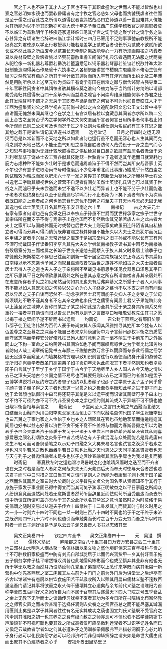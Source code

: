 <!-- { "loadSidebar": true } -->
　　官之于人也不戾于其才人之于官也不戾于其职此盛治之世而人不能以皆然也纠察之官必明如水镜也而罢软昏庸者有之字牧之官必慈如父母也而贪饕残虐者徃徃而是至于儒之设官此古之所谓以道得民者岂偶然哉必曰立师道以善一世固难其人傥能为其所能为以不堕其职斯亦可矣大徳十年冬予董江西广东儒学稽教官之能振职者莫不以临江为首称明年予移疾还家道经临江见其学宫之饬学徒之聚学计之饶学务之举心甚异之有顷诸生合辞进曰临江学计常时三四月已匮用不足则事事弛前教授所不能拯真定刘君徳原以学正行教授事乃能若是盖学正贰教官者也长所为贰或不欲贰所欲长或不然此事之所由废今以贰兼长无牵制之患故能専心一力有所规画殿楹之朽蠧者易以良材殿壁之败壊者甃以坚甓前霤敞重檐五间俾行礼典乐者遇雨无沾服之忧两庑从祀绘像一新礼器若尊爵若罍洗若簠簋悉范以铜乐器若琴瑟若笙镛若柷敔并凖太常旧制肇造购得英石作悬磬十六执事之人各制祭服讲堂书楼府库庖廪靡不脩治生徒有肄习之斋教官有燕适之所其于学计徴其逋负而所入丰节其浮冗而所出约比及三年沛然足用防所余以上送至元钞为贯四千有竒学有田在新淦之鄙与僧舍邻冐占强夺垂二十年官职徃问贪者中其饵怯者骇其横卒莫之谁何今兹力陈于当路僧计穷纳赂以请郤弗受竟归其侵得米百四十余斛予闻而益嘉之噫官不问崇卑维亷维能何事不办君之仕此其发端耳可不谓才之无戾于其职者与循是而充之何官不可为也抑自昔临江人才于江西为盛集贤刘公之经学视古无前尚书谢公之古文追配欧阳文忠公王文公曽中书李直讲而无愧然未闻其继也今在学之士有宫以居有粒以食藏息其间者亦求所以跻二公而上合古之圣贤否乎内之学何学外之文何文羣居所言者何言日用所事者何事若止如今所观而已则二公未可及也而况于过之乎处则为名儒仕则为名宦必有其本其思之哉其勉之哉于是诸生请记其语遂书以遗焉
　　逸老堂记
　　日月之行四时之运无须臾而息是以常新而不老天地之所以如此者何也运行虽不息而无容心也人生其间而克肖之则亦天地已然人不能无血气知思之累能自胜者防何人哉受役于一身之血气而心之知思与事物相为无涯计较欣戚得丧之供私给耳目口鼻之欲靡有盈厌名者汲汲于荣升利者孳孳于饶益士农工贾各献其伎驰骛一世孰肯甘于逸者逮其年运而日就衰耗也筋力志虑种种不能如少壮时于是求息而逸焉盖廹于不得不然而岂其所安哉吾家士英不尔也少有意乎进取治尚书号时俊磨厉不少息年甫北而此事废乃纎悉乎计然白圭之防试輙效为輙成而家以肥未六十举一家之务畀其子筑新堂为宴休之所翰林学士程公书逸老二字扁其额视世俗之营营不自足者有间矣虽然士英读孔氏语岂可以其贤于世俗之人而遽已乎夫未尝逸而未尝不逸不以少壮老而异者上也不能不劳于少壮而能逸于老者次也终身役役以至于疲薾漏尽钟鸣而行不止者斯为下矣下焉者有所不为次焉者既曰能之上焉者如之何也愤忘食乐忘忧不知老之将至夫子其天地与无必无固无我其逸也如此士英吴氏升名其居在乐安县南之六十里
　　南楼记
　　古之大夫元士有家有家者何谓也邑有食采之田以奉宗庙子孙虽不世爵而犹世禄承家之宗子世世守其宗庙所在而支子不得与焉宗子出在他国而不复然后命其兄弟若族人主之此古者大夫士之家所以与国咸休而无时或替也后世大夫士则无家矣故虽田连阡陌皆其自私植立者可得而分异可得而儥贸既非君赐之禄其势自不能永久以大夫士之贵犹尔而况巨姓甲族之富者乎兴替之无常迁徙之靡定于是祖宗堂构之旧子孙或不能以长有其有岂不深可悯哉国子伴读番阳李亨言其先大夫文学尝筑南楼教子读书其中因号为南楼翁翁殁居室分为三而楼属之长廹于世变长避地去而楼入于族人其父时泉居士翁季子也亦徙他处慨斯楼之不存思已徃而如割新一楼于居室之南族祖父宗正寺丞为书其扁仍曰南楼以示不忘亲也予闻之而叹且嘉焉叹者叹后世之族姓不能如古之大夫士嘉者嘉居士君得人子之道也夫人子之于亲何所不至哉见书册思手泽见食器思口泽思其平日之所乐思其平日之所嗜欲思其居处之所在思其志意之所存所谓南楼者非其亲居处所在志意所存者乎见之如见亲然当何如其思也夫有后弗弃基父之所望于子者人人同事有不能以如人意既末如之何矣以父之心为心人子终身之慕也不以本支之异而有间讵忍以异居之支子自诿而恝然不一动念乎若居士君可谓能子矣抑人子之身受之于父母斯须顷刻不敢不谨其身者不忘其亲之故也李氏世之儒宦有闻居士君父子果能跻此身以上逹圣贤之域俾人皆称曰某之子某之孙如此是为全其所受于亲之身其所闗系又有重扵一楼者亨其勉请而归以告父兄尚有以副予之言哉亨曰唯唯敬受教先生其书之愿以掲于楼之壁间予遂不辞而书以遗焉
　　约斋记
　　召公封于燕燕之有邵旧矣康节邵子徙卫徙洛伟然为百代人豪予毎尚友其人乐闻其风雅推寻其姓所本今犹有人以否盖尊之之至慕之之深而不能自已者来京师康里衍中为予言蓟州邵权平衡之贤质愿而守坚志笃而学粹安分好脩凡枉已殉人超时竞利之意一毫不萌生于中蓟东门之外翁同山之下构一室命之曰约斋读书其间泊如也予闻而嘉叹焉噫世之为学者比比知务约者防何人哉工词章衒记覧书五车牍三千説稽古数万言于以闘靡而夸多此俗儒之俗学固无足道幸而窥圣人门墙矣格物穷理以致知识前言徃行以畜徳而终身汗漫如游骑之无所归亦岂善学者哉圣门高第弟子如子贡初年未免此病况其下者乎然则知约者卓矣卲子自言其学于里学于乡学于国学于古今学于天地尽里人乡人国人古今天地之情以去已之滓夫天地古今乡国之情不易尽也而其要归则以去已之滓而已约者盖如是孟子云博学详説将以反约守之约者曽子也约以礼者顔子也卲子之学原于孟子孟子同乎曾子顔子曽子顔子得之夫子者也吾道一以贯之约之极至欤平衡知此学之进于卲子而上达于孟曽顔也孰御衍中曰吾将还蓟子其笔是义以遗平衡而识诸其斋壁可乎予曰未也学不约不可径约亦不可不约非圣贤务本之学也径约则其流或入于异端不可不慎也他日觏平衡当相与索言之
　　融斋记
　　予尝闻至人之言曰天地之气西融而北结又曰结而为山融而为川曲阳李恵父家北岳恒山之下而以融名斋何也国子学生张庸李出也曰吾舅之于家也家之人怡怡于乡也乡之人熙熙其在官也虽勉勉孶孶而逶逶迤迤其间居也好书以益志好善以济世不贪不妬不竞不忤盖将与物而为春斯吾舅之所以为融者乎予曰今夫学者资于师质于友习于已语于人未尝不曰吾欲希贤希圣及省其私则喜怒爱恶之颇名利嗜欲之炎柴于中者若或结之有人于此混混与众处而能若是异哉庸曰先生不轻可而可吾舅请笔之以示劝予曰融之义大矣未易名言也试言之涣涣乎若氷之泮也习习乎若风之散也盎盎乎若日之映也此融之天也恵父之天同乎圣圣贤贤者也天与天与列子之骨肉俱融者未足多也张子之理妙春融者其庶防乎庸也为我以是复而舅
　　时斋记
　　春夏秋冬时之运也温凉寒暑时之化也隂晴风雨时之迭至而不齐者也在天之时若是而在人者如之何哉夫先天而天弗违后天而奉天时徳与天合者然也若夫君子而时中曰时措之宜曰当其可之谓时是则人之所能为者康里子渊卜筑于国子监之西而名其斋居之室曰时大矣哉时之义乎昔先文贞公为国名臣从贤师知圣学其行于身施于家发于事业固已得中得宜而当其可矣子渊淳正明敏益之以平日家庭之所闻众人纷纷竞竞而退然间处若无意斯世者然苟所当辞虽近而怯就苟所当受虽逺而勇去所谓中所谓宜所谓可盖亦无忝于其先公此所以名其斋室之意也虽然时之为时莫偹于易先儒谓之随时变易以从道夫子传六十四彖独于十二卦发其凢而賛其时与时义时用之大一卦一时则六十四时不同也一爻一时则三百八十四时不同也始于干之干终于未济之既济则四千九十六时不同也值引而伸触类而长时之百千万变无穷而吾之所以时其时者一而已子渊好读易予是以云云子渊又善晋人书书以志诸其壁








　　吴文正集巻四十
　　钦定四库全书
　　吴文正集巻四十一
　　元　吴澄　撰
　　记
　　儒林义塾记
　　庐陵郡之南百八十里其县曰万安万安县之西二十里其地曰邓林山水明秀人烟丛聚一名儒林唐以来文物之盛他境鲜俪宋三百年擢科与贡之士不可胜数旧家极盛而中防有刘氏自郡城徙居于此而代兴焉赀甲一乡其翁好善乐施五子俱务学仲子桂平喟然慨叹谓昔也此地儒风彬彬而今也或至惰弃其业非有他也无所于学无以教之而然耳乃设塾延师凢党里子弟童防以上悉许来学既而病其湫隘一新营构中创先圣燕居之室二庑翼其左右前为中门门之前为外门后为讲堂堂之后炉亭有齐舍以馆诸生有庖厨以供饮食施田若干畆歳收所入以赡其用扁曰儒林义塾不逺数百里造吾门请记其事将欲垂之永乆俾不堕壊其立心逺矣哉余考前代义塾之设睢阳为首称学舍四五百间好义之家所自为而不属于官府其后遂最天下四大书院之号五季衰乱之余上无教下无学而士之读诵传习犹幸不废者其功为多今日所在书院鳞比栉宻然教之之师官实置之而未尝甚精于选择任满则去矣飬之之费官虽总之而不能尽塞其罅漏用匮则止矣是以学于其间者徃徃有名无实其成功之藐也固宜刘氏义塾既不受官府之拘牵则其睢阳之初一也其养之之费有继而教之之师亦恶可不慎也欤不然学徒锵锵书声琅琅非不可视可聴也要其效之所成高者仅可应举徼利逹卑者不过识字记姓名而已又傒足云哉教者学者如之何其必遵朱子之明训拳拳佩服弗至弗措必洞彻于心必允蹈于身行必可以化民美俗才必可以经邦济时而非但呻毕摛辞之谓夫如是命世大儒由此而出庶其不负建塾者之心乎
　　安福州安田里塾壁记
